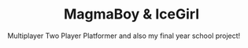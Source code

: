 <h1 align="center">MagmaBoy & IceGirl</h1>

Multiplayer Two Player Platformer and also my final year school project!
